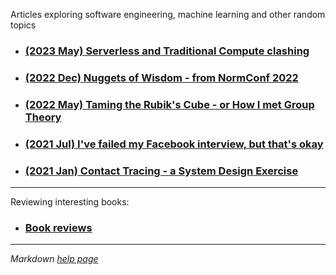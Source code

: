 Articles exploring software engineering, machine learning and other random topics

* ### [(2023 May) Serverless and Traditional Compute clashing](blog_posts/serverless_clash.md) 
* ### [(2022 Dec) Nuggets of Wisdom - from NormConf 2022](blog_posts/normconf_summary.md)
* ### [(2022 May) Taming the Rubik's Cube - or How I met Group Theory](blog_posts/rubiks_cube.md)
* ### [(2021 Jul) I've failed my Facebook interview, but that's okay](blog_posts/facebook_interview.md)
* ### [(2021 Jan) Contact Tracing - a System Design Exercise](blog_posts/contact_tracing.md)

***

Reviewing interesting books:

* ### [Book reviews](book_reviews/index.md)

***

*Markdown [help page](markdown_help.md)*
